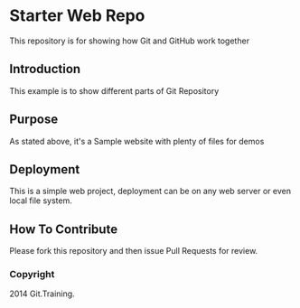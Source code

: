 # Starter Web Repo

This repository is for showing how Git and GitHub work together

## Introduction

This example is to show different parts of Git Repository

## Purpose

As stated above, it's a Sample website with plenty of files for demos

## Deployment

This is a simple web project, deployment can be on any web server or even local file system.

## How To Contribute

Please fork this repository and then issue Pull Requests for review.

### Copyright

2014 Git.Training.
